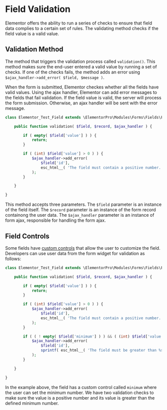 # Field Validation

<Badge type="tip" vertical="top" text="Elementor Pro" /> <Badge type="warning" vertical="top" text="Advanced" />

Elementor offers the ability to run a series of checks to ensure that field data complies to a certain set of rules. The validating method checks if the field value is a valid value.

## Validation Method

The method that triggers the validation process called `validation()`. This method makes sure the end-user entered a valid value by running a set of checks. If one of the checks fails, the method adds an error using `$ajax_handler->add_error( $field, $message )`.

When the form is submitted, Elementor checkes whether all the fields have valid values. Using the ajax handler, Elementor can add error messages to the fields that fail validation. If the field value is valid, the server will process the form submission. Otherwise, an ajax handler will be sent with the error message.

```php
class Elementor_Test_Field extends \ElementorPro\Modules\Forms\Fields\Field_Base {

	public function validation( $field, $record, $ajax_handler ) {

		if ( empty( $field['value'] ) ) {
			return;
		}

		if ( (int) $field['value'] > 0 ) ) {
			$ajax_handler->add_error(
				$field['id'],
				esc_html__( 'The field must contain a positive number.', 'plugin-name' )
			);
		}

	}

}
```

This method accepts three parameters. The `$field` parameter is an instance of the field itself. The `$record` parameter is an instance of the form record containong the user data. The `$ajax_handler` parameter is an instance of form ajax, responsible for handling the form ajax.

## Field Controls

Some fields have [custom controls](./field-controls/) that allow the user to customize the field. Developers can use user data from the form widget for validation as follows:

```php
class Elementor_Test_Field extends \ElementorPro\Modules\Forms\Fields\Field_Base {

	public function validation( $field, $record, $ajax_handler ) {

		if ( empty( $field['value'] ) ) {
			return;
		}

		if ( (int) $field['value'] > 0 ) ) {
			$ajax_handler->add_error(
				$field['id'],
				esc_html__( 'The field must contain a positive number.', 'plugin-name' )
			);
		}

		if ( ( ! empty( $field['minimum'] ) ) && ( (int) $field['value'] > $field['minimum'] ) ) {
			$ajax_handler->add_error(
                $field['id'],
                sprintf( esc_html__( 'The field must be greater than %s.', 'elementor-pro' ), $field['minimum'] )
            );
		}

	}

}
```

In the example above, the field has a custom control called `minimum` where the user can set the minimum number. We have two validation checks to make sure the value is a positive number and its value is greater than the defined minimum number.
